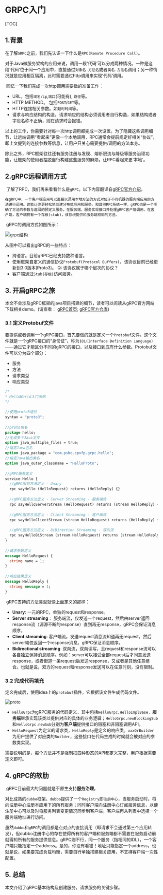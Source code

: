 # GRPC入门

[TOC]

## 1.背景

​    在了解`GRPC`之前，我们先认识一下什么是`RPC(Remote Procedure Call)`。

​    对于Java微服务架构的应用来说，调用一段‘代码’可以分成两种情况。一种是这段‘代码’位于同一个应用中，直接通过`对象名.方法名`或者`类名.方法名`调用；另一种情况就是应用相互隔离，此时需要通过http调用来实现‘代码’调用。

​    回忆一下我们完成一次http调用需要做的准备工作：

- URL。包括`域名/ip`,`端口`(可能有), `路径`等。
- HTTP METHOD。 包括`POST`/`GET`等。
- HTTP连接相关参数。如`超时时间`等。
- 请求与响应结构的构造。请求响应的结构必须调用者自行构造，如果结构或者字段名称不正确，则在请求时会报错。

​    以上的工作，你需要针对每一次http调用都完成一次设置。为了隐藏这些调用细节，让远端调用“看起来”更像一个本地调用，RPC通常会提前规定好相关“协议”，即上文提到的连接参数等信息，让用户只关心需要提供/调用的方法本身。

​	除此之外，RPC框架往往还有服务注册与发现、熔断限流与降级等服务治理功能，让框架的使用者摆脱自行构建这些服务的麻烦，让RPC看起来更‘本地’。

## 2.gRPC远程调用方式

​    了解了RPC，我们再来看看什么是`gRPC`。以下内容翻译自[gRPC官方介绍](https://grpc.io/docs/what-is-grpc/introduction/)。
```
在gRPC中，一个客户端应用可以直接以调用本地方法的方式对位于不同机器的服务端应用的方法进行调用。这能让你更轻松地创建分布式应用和服务。和其他RPC系统一样，gRPC也是一个明确了方法的参数与返回的预定义服务。在服务端，服务实现接口并处理gRPC客户端调用。在客户端，客户端拥有一个存根(stub)，该存根提供和服务端相同的方法。
```

​    gRPC的调用方式如图所示：

![grpc结构](.\attachment\[grpc]struct.png)

从图中可以看出gRPC的一些特点：

- 跨语言。目前gRPC已经支持数种语言。
- 使用框架自定义的通信协议`Protobuf(Protocol Buffers)`，该协议目前已经更新到3.0版本(Proto3)。 Q: 该协议属于哪个层次的协议？
- 客户端通过`Stub(存根)`访问服务。

## 3. 开启gRPC之旅

​    本文不会涉及gRPC框架的java项目搭建的细节，读者可以阅读从gRPC官方网站下载相关demo。(请查看： [gRPC首页](https://grpc.io/docs/what-is-grpc/); [gRPC官方仓库](https://github.com/grpc/grpc-java))

### 3.1 定义Protobuf文件

​    要提供或者调用一个gRPC接口，首先要做的就是定义一个`Protobuf`文件。这个文件就是一个gRPC接口的“身份证”，称为`IDL(Interface Definition Language)`——通过它才能区分不同的gRPC的接口，以及接口到底有什么参数。Protobuf文件可以分为四个部分：

- 服务
- 方法
- 请求类型
- 响应类型

```protobuf
/*
* HelloWorld入门示例
*/

//使用proto3语法
syntax = "proto3";

//proto包名
package hello;
//生成多个Java文件
option java_multiple_files = true;
//指定Java包名
option java_package = "com.psbc.cpufp.grpc.hello";
//指定Java输出类名
option java_outer_classname = "HelloProto";

//gRPC服务定义
service Hello {
  //gRPC服务方法定义 - Unary
  rpc sayHello (HelloRequest) returns (HelloReply) {}

  //gRPC服务方法定义 - Server Streaming - 服务端流
  rpc sayHelloServerStream (HelloRequest) returns (stream HelloReply) {}

  //gRPC服务方法定义 - Client Streaming - 客户端流
  rpc sayHelloClientStream (stream HelloRequest) returns (HelloReply) {}

  //gRPC服务方法定义 - BiDirection Streaming - 双向流
  rpc sayHelloBiStream (stream HelloRequest) returns (stream HelloReply) {}
}

//请求参数定义
message HelloRequest {
  string name = 1;
}

//响应结果定义
message HelloReply {
  string message = 1;
}
```

​    gRPC支持的方法类型就像上面定义的那样：

- **Unary**: 一元的RPC，单独的request和response。
- **Server streaming**： 服务端流，仅发送一个request，然后由server返回response流（源源不断的response）直到再无response，gRPC会保证消息顺序。
- **Client streaming**: 客户端流，发送request消息流知道再无request，然后server端仅返回一个response消息，gRPC保证消息顺序。
- **Bidirectional streaming**: 双向流，双向读写，且request和response流可以各自独立保持消息顺序。例如：server可以接受全部request后才同意发送response，或者街道一条request后发送response，又或者是其他任意组合。也就是说，双方的request和response发送可以在任意时刻，没有限制。

### 3.2 完成代码填充

​    定义完成后，使用idea上的`protobuf`插件，它根据该文件生成代码文件。

![proto](.\attachment\[grpc]proto.png)

- `HelloGrpc`为gRPC服务的代码定义，其中包括`HelloGrpc.HelloImplBase`，**服务端**继承实现该类以提供对应的具体的业务逻辑；`HelloGrpc.newBlockingSub`和`HelloGrpc.newSub`分别为**客户端**提供接口的阻塞和非阻塞调用API。
- `HelloRequest`为定义的请求类，`HelloReply`是定义的响应类。`xxxOrBuilder`为用户提供了对应类的`Builder`，这些接口在代码生成的时候就会被对应的参数类实现。

​    需要说明的是，每个方法并不是强制把四种形态的API都定义完整，用户根据需要定义即可。

## 4. gRPC的软肋

​    gRPC目前最大的问题就是不原生支持**服务治理**。

​    对比成熟的`dubbo`框架。`dubbo`提供了一个`Registry`即`注册中心`，当服务启动时，将向注册中心注册本应用下的所有服务；同时客户端向注册中心订阅服务信息，以便注册中心可以及时将服务列表变更情况同步到客户端。客户端再从列表中选择一个服务端地址进行访问。

​    虽然`dubbo`和`gRPC`的调用都是点对点的直接调用（即请求不会通过第三个应用转发），但dubbo注册中心的存在使得所有的客户端和服务端都不需要在服务启动前就得知所有的服务提供信息。gRPC则不行，同一个服务（指相同的IDL），一个客户端只能指定一个address。是的，你没有看错！地址只能指定一个address，也就是说，如果要完成负载均衡，需要自行单独搭建相关应用，不支持客户端一次性配置。

## 5. 总结

   本文介绍了gRPC基本结构及创建服务，请求服务的关键步骤。